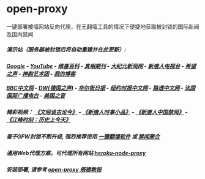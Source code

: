 # open-proxy
一键部署被墙网站反向代理，在无翻墙工具的情况下便捷地获取被封锁的国际新闻及国内禁闻

#####  演示站（服务器被封锁后将自动重建并在此更新）:
#####  [Google](common/01.md) - [YouTube](common/01.md) - [维基百科](common/01.md) - [真相期刊](common/01.md) - [大纪元新闻网](common/01.md) - [新唐人电视台](common/01.md) - [希望之声](common/01.md) - [神韵艺术团](common/01.md) - [我的博客](common/01.md)<br/> <br/> [BBC中文网](common/01.md) - [DW(德国之声)](common/01.md) - [华尔街日报](common/01.md) - [纽约时报中文网](common/01.md) - [路透中文网](common/01.md) - [法国国际广播电台](common/01.md) - [美国之音](common/01.md) 

##### 精彩视频： [《文昭谈古论今》](https://github.com/gfw-breaker/wenzhao/blob/master/README.md?a01) - [《新唐人时事小品》](https://github.com/gfw-breaker/ntdtv-comedy/blob/master/README.md?a01) - [《新唐人中国禁闻》](https://github.com/gfw-breaker/ntdtv-news/blob/master/README.md?a01) - [《江峰时刻：历史上今天》](https://github.com/gfw-breaker/today-in-history/blob/master/README.md) 

##### 鉴于GFW封锁不断升级, 强烈推荐使用 [一键翻墙软件](https://github.com/gfw-breaker/nogfw/blob/master/README.md) 或 [禁闻聚合](https://github.com/gfw-breaker/banned-news/blob/master/README.md)

##### 通用Web代理方案，可代理所有网站 [heroku-node-proxy](https://github.com/gfw-breaker/heroku-node-proxy#--end--) 

##### 安装部署, 请参考 [open-proxy 搭建教程](https://github.com/gfw-breaker/open-proxy/wiki#open-proxy-%E6%90%AD%E5%BB%BA%E6%95%99%E7%A8%8B)

